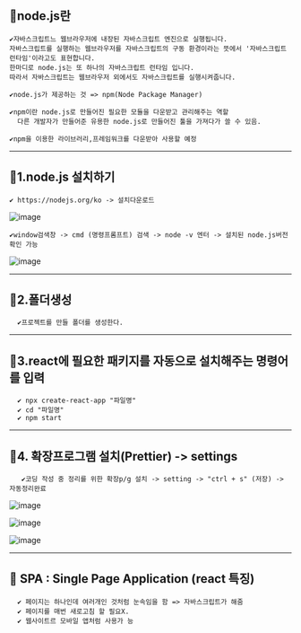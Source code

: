 ## 💖node.js란
    ✔️자바스크립트느 웹브라우저에 내장된 자바스크립트 엔진으로 실행됩니다. 
    자바스크립트를 실행하는 웹브라우저를 자바스크립트의 구동 환경이라는 뜻에서 '자바스크립트 런타임'이라고도 표현합니다. 
    한마디로 node.js는 또 하나의 자바스크립트 런타임 입니다. 
    따라서 자바스크립트는 웹브라우저 외에서도 자바스크립트를 실행시켜줍니다.

    ✔️node.js가 제공하는 것 => npm(Node Package Manager)

    ✔️npm이란 node.js로 만들어진 필요한 모듈을 다운받고 관리해주는 역할
      다른 개발자가 만들어준 유용한 node.js로 만들어진 툴을 가져다가 쓸 수 있음.

    ✔️npm을 이용한 라이브러리,프레임워크를 다운받아 사용할 예정
  
-----------------------------------------------------------------------------------------------------------------------------------------------------------------

## 💖1.node.js 설치하기
    ✔️ https://nodejs.org/ko -> 설치다운로드

   ![image](https://github.com/Parksejin412/react_memo/assets/129017065/3d95d8f2-1960-4b7d-8fd7-8d623888a09a)

    ✔️window검색창 -> cmd (명령프롬프트) 검색 -> node -v 엔터 -> 설치된 node.js버전 확인 가능
    
   ![image](https://github.com/Parksejin412/react_memo/assets/129017065/183e4967-bacb-461b-9002-4cfe480a1d2d)

-----------------------------------------------------------------------------------------------------------------------------------------------------------------

  ## 💖2.폴더생성
      ✔️프로젝트를 만들 폴더를 생성한다.
-----------------------------------------------------------------------------------------------------------------------------------------------------------------  
 
 ## 💖3.react에 필요한 패키지를 자동으로 설치해주는 명령어를 입력
      ✔️ npx create-react-app "파일명" 
      ✔️ cd "파일명"
      ✔️ npm start
-----------------------------------------------------------------------------------------------------------------------------------------------------------------   
  ## 💖4. 확장프로그램 설치(Prettier) -> settings
       ✔️코딩 작성 중 정리를 위한 확장p/g 설치 -> setting -> "ctrl + s" (저장) -> 자동정리완료
       
  ![image](https://github.com/Parksejin412/react_memo/assets/129017065/1eca7201-5bfa-49ff-a7bb-75423c533043)
  
  ![image](https://github.com/Parksejin412/react_memo/assets/129017065/b573f263-c759-4296-85bb-bbb0d721c846)
  
  ![image](https://github.com/Parksejin412/react_memo/assets/129017065/d0965852-21a6-4287-8f6e-afa499dfb5a2)

 -----------------------------------------------------------------------------------------------------------------------------------------------------------------
 
 ## 💖 SPA : Single Page Application (react 특징)
      ✔️ 페이지는 하나인데 여러개인 것처럼 눈속임을 함 => 자바스크립트가 해줌 
      ✔️ 페이지를 매번 새로고침 할 필요X.
      ✔️ 웹사이트르 모바일 앱처럼 사용가 능
  
